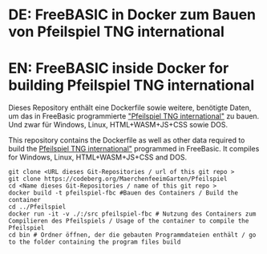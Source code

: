 <!---
#
# SPDX-FileCopyrightText: 2023 - 2024 MaerchenfeeimGarten
# 
# SPDX-License-Identifier:  AGPL-3.0-only
#
--->

# DE: FreeBASIC in Docker zum Bauen von Pfeilspiel TNG international
# EN: FreeBASIC inside Docker for building Pfeilspiel TNG international

Dieses Repository enthält eine Dockerfile sowie weitere, benötigte Daten, um das in FreeBasic programmierte ["Pfeilspiel TNG international"](https://codeberg.org/MaerchenfeeimGarten/Pfeilspiel) zu bauen. Und zwar für Windows, Linux, HTML+WASM+JS+CSS sowie DOS.


This repository contains the Dockerfile as well as other data required to build the [Pfeilspiel TNG international"](https://codeberg.org/MaerchenfeeimGarten/Pfeilspiel) programmed in FreeBasic. It compiles for Windows, Linux, HTML+WASM+JS+CSS and DOS.

```
git clone <URL dieses Git-Repositories / url of this git repo >
git clone https://codeberg.org/MaerchenfeeimGarten/Pfeilspiel
cd <Name dieses Git-Repositories / name of this git repo >
docker build -t pfeilspiel-fbc #Bauen des Containers / Build the container
cd ../Pfeilspiel
docker run -it -v ./:/src pfeilspiel-fbc # Nutzung des Containers zum Compilieren des Pfeilspiels / Usage of the container to compile the Pfeilspiel
cd bin # Ordner öffnen, der die gebauten Programmdateien enthält / go to the folder containing the program files build
```
